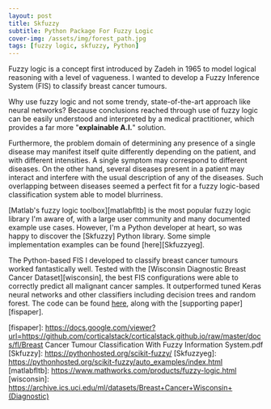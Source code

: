 ```yaml
---
layout: post
title: Skfuzzy
subtitle: Python Package For Fuzzy Logic
cover-img: /assets/img/forest_path.jpg
tags: [fuzzy logic, skfuzzy, Python]
---
```

Fuzzy logic is a concept first introduced by Zadeh in 1965 to model logical reasoning with a level of vagueness. I wanted 
to develop a Fuzzy Inference System (FIS) to classify breast cancer tumours. 

Why use fuzzy logic and not some trendy, state-of-the-art approach like neural networks? Because conclusions reached through 
use of fuzzy logic can be easily understood and interpreted by a medical practitioner, which provides a far more "**explainable A.I.**" 
solution. 

Furthermore, the problem domain of determining any presence of a single disease may manifest itself quite differently 
depending on the patient, and with different intensities. A single symptom may correspond to different diseases. On the 
other hand, several diseases present in a patient may interact and interfere with the usual description of any of the 
diseases. Such overlapping between diseases seemed a perfect fit for a fuzzy logic-based classification system able to model
blurriness. 
  
[Matlab's fuzzy logic toolbox][matlabfltb] is the most popular fuzzy logic library I'm aware of, with a large user 
community and many documented example use cases. However, I'm a Python developer at heart, so was happy to discover the 
[Skfuzzy] Python library. Some simple implementation examples can be found [here][Skfuzzyeg]. 

The Python-based FIS I developed to classify breast cancer tumours worked fantastically well. Tested with the [Wisconsin Diagnostic Breast Cancer 
Dataset][wisconsin], the best FIS configurations were able to correctly predict all malignant cancer samples. It 
outperformed tuned Keras neural networks and other classifiers including decision trees and random forest. The code can 
be found [here][fisgit], along with the [supporting paper][fispaper].    
   

[fisgit]: https://github.com/corticalstack/fuzzy-system-breast-cancer-wisconsin
[fispaper]: https://docs.google.com/viewer?url=https://github.com/corticalstack/corticalstack.github.io/raw/master/docs/fl/Breast Cancer Tumour Classification With Fuzzy Information System.pdf
[Skfuzzy]: https://pythonhosted.org/scikit-fuzzy/
[Skfuzzyeg]: https://pythonhosted.org/scikit-fuzzy/auto_examples/index.html
[matlabfltb]: https://www.mathworks.com/products/fuzzy-logic.html
[wisconsin]: https://archive.ics.uci.edu/ml/datasets/Breast+Cancer+Wisconsin+(Diagnostic)